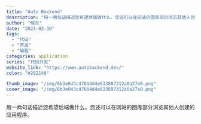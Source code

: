 ```yaml
---
title: "Auto Backend"
description: "用一两句话描述您希望后端做什么。您还可以在网站的图库部分浏览其他人创建的应用程序。"
author: "瑞东"
date: "2023-03-30"
tags:
  - "代码"
  - "开发"
  - "编程"
categories: application
series: "代码开发"
website_link: "https://www.autobackend.dev/"
color: "#292148"

thumb_image: "/img/6b3e043c47614d4e633887312a0a27e0.png"
cover_image: "/img/6b3e043c47614d4e633887312a0a27e0.png"
---
```


用一两句话描述您希望后端做什么。您还可以在网站的图库部分浏览其他人创建的应用程序。